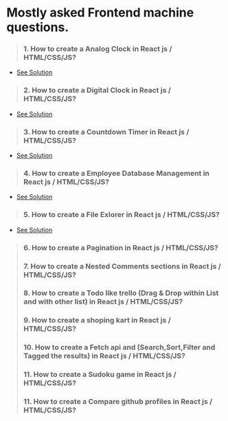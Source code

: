 # Mostly asked Frontend machine questions.

> ### 1. How to create a Analog Clock in React js / HTML/CSS/JS?
- [See Solution](https://codesandbox.io/dashboard/sandboxes/?workspace=23e762b4-c309-4177-ae47-3b20a4afd0d1)

> ### 2. How to create a Digital Clock in React js / HTML/CSS/JS?
- [See Solution](https://codesandbox.io/dashboard/sandboxes/?workspace=23e762b4-c309-4177-ae47-3b20a4afd0d1)

> ### 3. How to create a Countdown Timer in React js / HTML/CSS/JS?
- [See Solution](https://codesandbox.io/dashboard/sandboxes/?workspace=23e762b4-c309-4177-ae47-3b20a4afd0d1)

> ### 4. How to create a Employee Database Management in React js / HTML/CSS/JS?
- [See Solution](https://codesandbox.io/dashboard/sandboxes/?workspace=23e762b4-c309-4177-ae47-3b20a4afd0d1)

> ### 5. How to create a File Exlorer in React js / HTML/CSS/JS?
- [See Solution](https://codesandbox.io/dashboard/sandboxes/?workspace=23e762b4-c309-4177-ae47-3b20a4afd0d1)

> ### 6. How to create a Pagination in React js / HTML/CSS/JS?
> ### 7. How to create a Nested Comments sections in React js / HTML/CSS/JS?
> ### 8. How to create a Todo like trello (Drag & Drop within List and with other list) in React js / HTML/CSS/JS? 
> ### 9. How to create a shoping kart in React js / HTML/CSS/JS?
> ### 10. How to create a Fetch api and (Search,Sort,Filter and Tagged the results) in React js / HTML/CSS/JS?
> ### 11. How to create a Sudoku game in React js / HTML/CSS/JS?
> ### 11. How to create a Compare github profiles in React js / HTML/CSS/JS?




